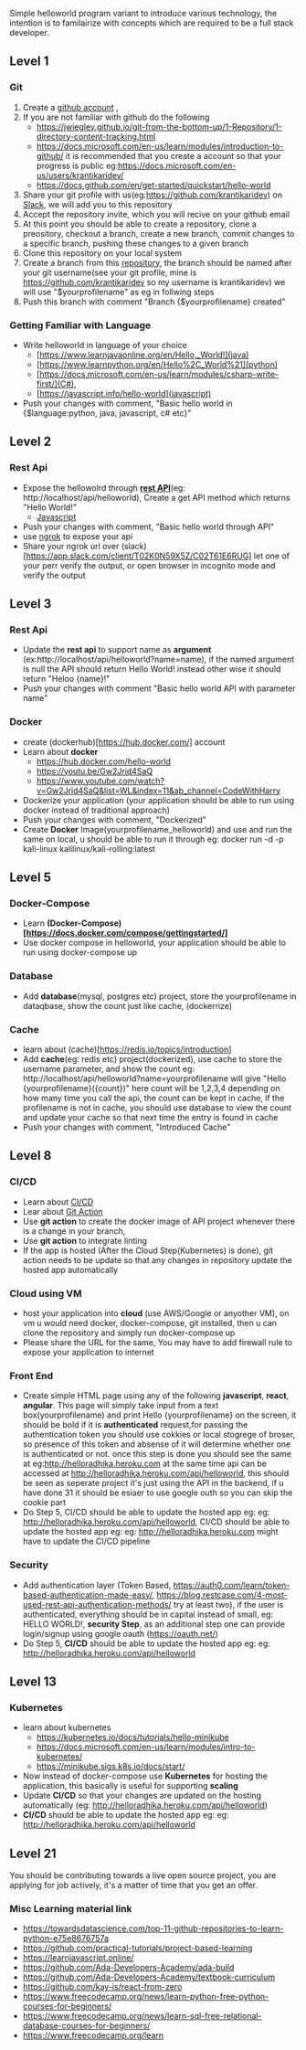 Simple helloworld program variant to introduce various technology, the intention is to familairize with concepts which are required to be a full stack developer.

## Level 1

### Git

1. Create a [github account](https://github.com/signup?ref_cta=Sign+up&ref_loc=header+logged+out&ref_page=%2F&source=header-home) ,
2. If you are not familiar with github do the following
   * https://jwiegley.github.io/git-from-the-bottom-up/1-Repository/1-directory-content-tracking.html
   * https://docs.microsoft.com/en-us/learn/modules/introduction-to-github/ it is recommended that you create a account so that your progress is public eg:https://docs.microsoft.com/en-us/users/krantikaridev/
   * https://docs.github.com/en/get-started/quickstart/hello-world
3. Share your git profile with us(eg:https://github.com/krantikaridev) on [Slack](https://app.slack.com/client/T02K0N59X5Z/C02T61E6RUG), we will add you to this repository 
4. Accept the repository invite, which you will recive on your github email
4. At this point you should be able to create a repository, clone a preository, checkout a branch, create a new branch, commit changes to a specific branch, pushing these changes to a given branch
7. Clone this repository on your local system
8. Create a branch from this [repository](https://github.com/krantikaridev/helloworld/), the branch should be named after your git username(see your git profile, mine is https://github.com/krantikaridev so my username is krantikaridev) we will use "$yourprofilename" as eg in follwing steps 
9.  Push this branch with comment "Branch {$yourprofilename} created"

### Getting Familiar with Language
* Write helloworld in language of your choice 
  * [https://www.learnjavaonline.org/en/Hello,_World!](java)
  * [https://www.learnpython.org/en/Hello%2C_World%21](python)
  * [https://docs.microsoft.com/en-us/learn/modules/csharp-write-first/](C#),
  * [https://javascript.info/hello-world](javascript)
* Push your changes with comment, "Basic hello world in {$language:python, java, javascript, c# etc}" 

## Level 2
### Rest Api
* Expose the hellowolrd through **[rest API](https://www.redhat.com/en/topics/api/what-is-a-rest-api)**(eg: http://localhost/api/helloworld), Create a get API method which returns "Hello World!"
  * [Javascript](https://nodejs.org/en/docs/guides/getting-started-guide/)
* Push your changes with comment, "Basic hello world through API"
* use [ngrok](https://www.sitepoint.com/use-ngrok-test-local-site/) to expose your api
* Share your ngrok url over (slack)[https://app.slack.com/client/T02K0N59X5Z/C02T61E6RUG] let one of your perr verify the output, or open browser in incognito mode and verify the output

## Level 3

### Rest Api
* Update the **rest api** to support name as **argument** (ex:http://localhost/api/helloworld?name=name), if the named argument is null the API should return Hello World! instead other wise it should return "Heloo {name}!"
* Push your changes with comment "Basic hello world API with parameter name"

### Docker
* create (dockerhub)[https://hub.docker.com/] account 
* Learn about **docker** 
  * https://hub.docker.com/hello-world
  * https://youtu.be/Gw2Jrid4SaQ
  * https://www.youtube.com/watch?v=Gw2Jrid4SaQ&list=WL&index=11&ab_channel=CodeWithHarry 
* Dockerize your application (your application should be able to run using docker instead of traditional approach)
* Push your changes with comment, "Dockerized"
* Create **Docker** Image(yourprofilename_helloworld) and use and run the same on local, u should be able to run it through eg: docker run -d -p kali-linux kalilinux/kali-rolling:latest


## Level 5
### Docker-Compose
* Learn **(Docker-Compose)[https://docs.docker.com/compose/gettingstarted/]**
* Use docker compose in helloworld, your application should be able to run using docker-compose up

### Database
* Add **database**(mysql, postgres etc) project, store the yourprofilename in dataqbase, show the count just like cache, (dockerrize)

### Cache
* learn about (cache)[https://redis.io/topics/introduction]
* Add **cache**(eg: redis etc) project(dockerized), use cache to store the username parameter, and show the count eg: http://localhost/api/helloworld?name=yourprofilename will give "Hello {yourprofilename}({count})" here count will be 1,2,3,4 depending on how many time you call the api, the count can be kept in cache, if the profilename is not in cache, you should use database to view the count and update your cache so that next time the entry is found in cache
* Push your changes with comment, "Introduced Cache"


## Level 8

### CI/CD
* Learn about [CI/CD](https://www.redhat.com/en/topics/devops/what-is-ci-cd)
* Lear about [Git Action](https://docs.github.com/en/actions/quickstart)
* Use **git action** to create the docker image of API project whenever there is a change in your branch,
* Use **git action** to integrate linting
* If the app is hosted (After the Cloud Step(Kubernetes) is done), git action needs to be update so that any changes in repository update the hosted app automatically

### Cloud using VM
* host your application into **cloud** (use AWS/Google or anyother VM), on vm u would need docker, docker-compose, git installed, then u can clone the repository and simply run docker-compose up
* Please share the URL for the same, You may have to add firewall rule to expose your application to internet

### Front End
* Create simple HTML page using any of the following **javascript**, **react**, **angular**. This page will simply take input from a text box(yourprofilename) and print Hello {yourprofilename} on the screen, it should be bold if it is **authenticated** request,for passing the authentication token you should use cokkies or local stogrege of broser, so presence of this token and absense of it will determine whether one is authenticated or not. once this step is done you should see the same at eg:http://helloradhika.heroku.com at the same time api can be accessed at http://helloradhika.heroku.com/api/helloworld, this should be seen as seperate project it's just using the API in the backend, if u have done 31 it should be esiaer to use google outh so you can skip the cookie part
* Do Step 5, CI/CD should be able to update the hosted app eg: eg: http://helloradhika.heroku.com/api/helloworld, CI/CD should be able to update the hosted app eg: eg: http://helloradhika.heroku.com might have to update the CI/CD pipeline


### Security
* Add authentication layer (Token Based, https://auth0.com/learn/token-based-authentication-made-easy/, https://blog.restcase.com/4-most-used-rest-api-authentication-methods/ try at least two), if the user is authenticated, everything should be in capital instead of small, eg: HELLO WORLD!, **security Step**, as an additional step one can provide login/signup using google oauth (https://oauth.net/)
* Do Step 5, **CI/CD** should be able to update the hosted app eg: eg: http://helloradhika.heroku.com/api/helloworld

## Level 13

### Kubernetes
* learn about kubernetes
  * https://kubernetes.io/docs/tutorials/hello-minikube
  * https://docs.microsoft.com/en-us/learn/modules/intro-to-kubernetes/ 
  * https://minikube.sigs.k8s.io/docs/start/
* Now instead of docker-compose use **Kubernetes** for hosting the application, this basically is useful for supporting **scaling**
* Update **CI/CD** so that your changes are updated on the hosting automatically (eg: http://helloradhika.heroku.com/api/helloworld)
* **CI/CD** should be able to update the hosted app eg: eg: http://helloradhika.heroku.com/api/helloworld

## Level 21

You should be contributing towards a live open source project, you are applying for job actively, it's a matter of time that you get an offer.

### Misc Learning material link
* https://towardsdatascience.com/top-11-github-repositories-to-learn-python-e75e8676757a
* https://github.com/practical-tutorials/project-based-learning
* https://learnjavascript.online/
* https://github.com/Ada-Developers-Academy/ada-build
* https://github.com/Ada-Developers-Academy/textbook-curriculum
* https://github.com/kay-is/react-from-zero
* https://www.freecodecamp.org/news/learn-python-free-python-courses-for-beginners/
* https://www.freecodecamp.org/news/learn-sql-free-relational-database-courses-for-beginners/
* https://www.freecodecamp.org/learn
